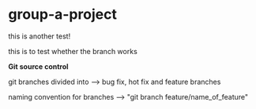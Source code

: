 # group-a-project

this is another test!

this is to test whether the branch works


**Git source control**

git branches divided into --> bug fix, hot fix and feature branches

naming convention for branches --> "git branch feature/name_of_feature"
